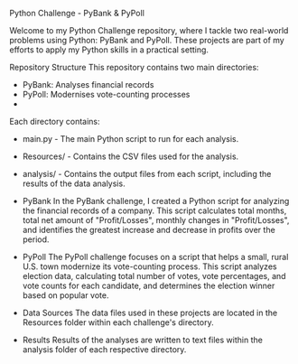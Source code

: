 Python Challenge - PyBank & PyPoll

Welcome to my Python Challenge repository, where I tackle two real-world problems using Python: PyBank and PyPoll. 
These projects are part of my efforts to apply my Python skills in a practical setting.

Repository Structure
This repository contains two main directories:

- PyBank: Analyses financial records
- PyPoll: Modernises vote-counting processes
- 
Each directory contains:

- main.py - The main Python script to run for each analysis.
- Resources/ - Contains the CSV files used for the analysis.
- analysis/ - Contains the output files from each script, including the results of the data analysis.

- PyBank
In the PyBank challenge, I created a Python script for analyzing the financial records of a company. This script calculates total months, total net amount of "Profit/Losses", monthly changes in "Profit/Losses", and identifies the greatest increase and decrease in profits over the period.

- PyPoll
The PyPoll challenge focuses on a script that helps a small, rural U.S. town modernize its vote-counting process. This script analyzes election data, calculating total number of votes, vote percentages, and vote counts for each candidate, and determines the election winner based on popular vote.

- Data Sources
The data files used in these projects are located in the Resources folder within each challenge's directory.

- Results
Results of the analyses are written to text files within the analysis folder of each respective directory.


